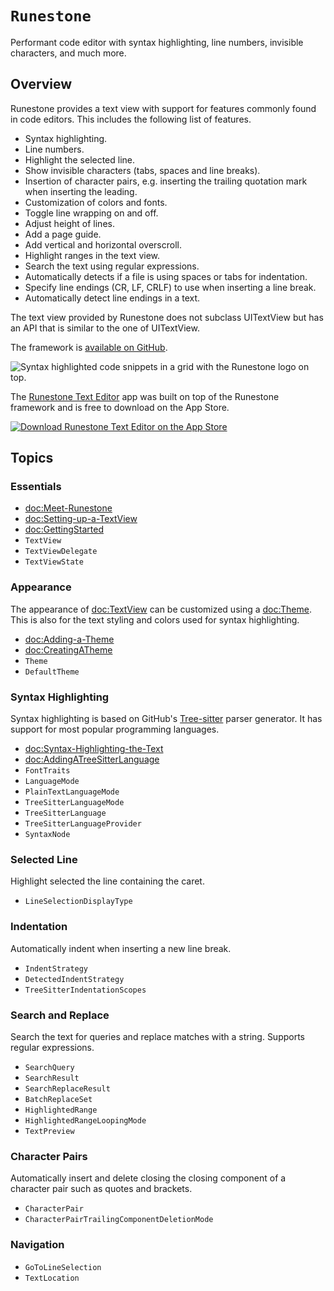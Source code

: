 # ``Runestone``

Performant code editor with syntax highlighting, line numbers, invisible characters, and much more.

## Overview

Runestone provides a text view with support for features commonly found in code editors. This includes the following list of features.

- Syntax highlighting.
- Line numbers.
- Highlight the selected line.
- Show invisible characters (tabs, spaces and line breaks).
- Insertion of character pairs, e.g. inserting the trailing quotation mark when inserting the leading.
- Customization of colors and fonts.
- Toggle line wrapping on and off.
- Adjust height of lines.
- Add a page guide.
- Add vertical and horizontal overscroll.
- Highlight ranges in the text view.
- Search the text using regular expressions.
- Automatically detects if a file is using spaces or tabs for indentation.
- Specify line endings (CR, LF, CRLF) to use when inserting a line break.
- Automatically detect line endings in a text.

The text view provided by Runestone does not subclass UITextView but has an API that is similar to the one of UITextView.

The framework is [available on GitHub](https://github.com/simonbs/runestone).

![Syntax highlighted code snippets in a grid with the Runestone logo on top.](hero.png)

The [Runestone Text Editor](https://apps.apple.com/us/app/runestone-editor/id1548193893) app was built on top of the Runestone framework and is free to download on the App Store.

[![Download Runestone Text Editor on the App Store](app-store-download.png)](https://apps.apple.com/us/app/runestone-editor/id1548193893)

## Topics

### Essentials

- <doc:Meet-Runestone>
- <doc:Setting-up-a-TextView>
- <doc:GettingStarted>
- ``TextView``
- ``TextViewDelegate``
- ``TextViewState``

### Appearance

The appearance of <doc:TextView> can be customized using a <doc:Theme>. This is also for the text styling and colors used for syntax highlighting.

- <doc:Adding-a-Theme>
- <doc:CreatingATheme>
- ``Theme``
- ``DefaultTheme``

### Syntax Highlighting

Syntax highlighting is based on GitHub's [Tree-sitter](https://github.com/tree-sitter/tree-sitter) parser generator. It has support for most popular programming languages.

- <doc:Syntax-Highlighting-the-Text>
- <doc:AddingATreeSitterLanguage>
- ``FontTraits``
- ``LanguageMode``
- ``PlainTextLanguageMode``
- ``TreeSitterLanguageMode``
- ``TreeSitterLanguage``
- ``TreeSitterLanguageProvider``
- ``SyntaxNode``

### Selected Line

Highlight selected the line containing the caret.

- ``LineSelectionDisplayType``

### Indentation

Automatically indent when inserting a new line break.

- ``IndentStrategy``
- ``DetectedIndentStrategy``
- ``TreeSitterIndentationScopes``

### Search and Replace

Search the text for queries and replace matches with a string. Supports regular expressions.

- ``SearchQuery``
- ``SearchResult``
- ``SearchReplaceResult``
- ``BatchReplaceSet``
- ``HighlightedRange``
- ``HighlightedRangeLoopingMode``
- ``TextPreview``

### Character Pairs

Automatically insert and delete closing the closing component of a character pair such as quotes and brackets.

- ``CharacterPair``
- ``CharacterPairTrailingComponentDeletionMode``

### Navigation

- ``GoToLineSelection``
- ``TextLocation``
